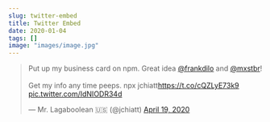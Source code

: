 ```yaml
---
slug: twitter-embed
title: Twitter Embed
date: 2020-01-04
tags: []
image: "images/image.jpg"
---
```


<blockquote class="twitter-tweet"><p lang="en" dir="ltr">Put up my business card on npm. Great idea <a href="https://twitter.com/frankdilo?ref_src=twsrc%5Etfw">@frankdilo</a> and <a href="https://twitter.com/mxstbr?ref_src=twsrc%5Etfw">@mxstbr</a>!<br><br>Get my info any time peeps. npx jchiatt<a href="https://t.co/cQZLyE73k9">https://t.co/cQZLyE73k9</a> <a href="https://t.co/IdNIODR34d">pic.twitter.com/IdNIODR34d</a></p>&mdash; Mr. Lagaboolean 🇺🇸 (@jchiatt) <a href="https://twitter.com/jchiatt/status/1251700185840918531?ref_src=twsrc%5Etfw">April 19, 2020</a></blockquote> <script async src="https://platform.twitter.com/widgets.js" charset="utf-8"></script>

